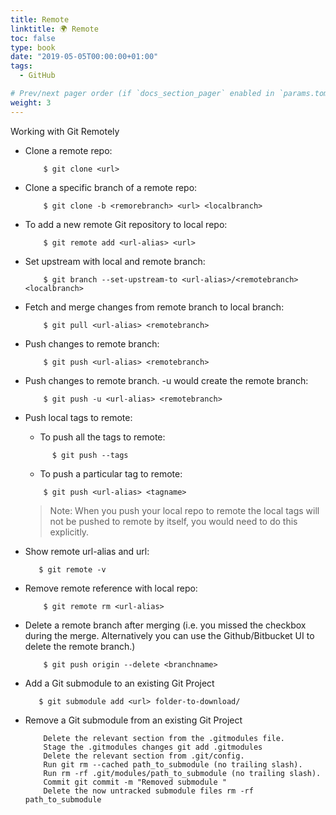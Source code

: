 ```yaml
---
title: Remote
linktitle: 🌍 Remote
toc: false
type: book
date: "2019-05-05T00:00:00+01:00"
tags:
  - GitHub

# Prev/next pager order (if `docs_section_pager` enabled in `params.toml`)
weight: 3
---
```


Working with Git Remotely

<!--more-->

* Clone a remote repo:
  ```
      $ git clone <url>
  ```
* Clone a specific branch of a remote repo:
  ```
      $ git clone -b <remorebranch> <url> <localbranch>
  ```
* To add a new remote Git repository to local repo:
  ```
      $ git remote add <url-alias> <url>
  ```
* Set upstream with local and remote branch:
  ```
      $ git branch --set-upstream-to <url-alias>/<remotebranch> <localbranch>
  ```
* Fetch and merge changes from remote branch to local branch:
  ```
      $ git pull <url-alias> <remotebranch>
  ```
* Push changes to remote branch:
  ```
      $ git push <url-alias> <remotebranch>
  ```
* Push changes to remote branch. -u would create the remote branch:
  ```
      $ git push -u <url-alias> <remotebranch>
  ```
* Push local tags to remote:
	* To push all the tags to remote:
  	```
          $ git push --tags
    ```
    * To push a particular tag to remote:  
    ```
        $ git push <url-alias> <tagname>
    ```
  > Note: When you push your local repo to remote the local tags will not be pushed to remote by itself, you would need to do this explicitly.

* Show remote url-alias and url:
  ```
     $ git remote -v
  ```
* Remove remote reference with local repo:
  ```
      $ git remote rm <url-alias>
  ```
* Delete a remote branch after merging
(i.e. you missed the checkbox during the merge.              Alternatively you can use the Github/Bitbucket UI to delete the remote branch.)
  ```
      $ git push origin --delete <branchname>
  ```
* Add a Git submodule to an existing Git Project
  ```
     $ git submodule add <url> folder-to-download/
  ```
* Remove a Git submodule from an existing Git Project
  ```
      Delete the relevant section from the .gitmodules file.
      Stage the .gitmodules changes git add .gitmodules
      Delete the relevant section from .git/config.
      Run git rm --cached path_to_submodule (no trailing slash).
      Run rm -rf .git/modules/path_to_submodule (no trailing slash).
      Commit git commit -m "Removed submodule "
      Delete the now untracked submodule files rm -rf path_to_submodule
  ```
